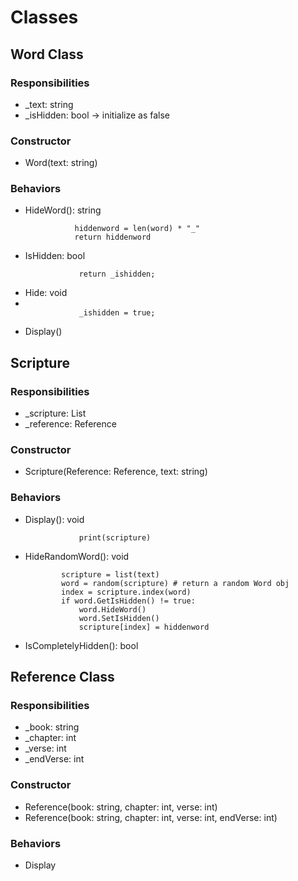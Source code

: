# Classes

## Word Class

### Responsibilities
<ul>
    <li>_text: string</li>
    <li>_isHidden: bool -> initialize as false</li>
</ul>

### Constructor
<ul>
    <li>Word(text: string)</li>
</ul>

### Behaviors
<ul>
    <li>HideWord(): string</li>
        <code>
           hiddenword = len(word) * "_"
           return hiddenword
        </code>
    <li>IsHidden: bool</li>
        <code>
            return _ishidden;
        </code>
    <li>Hide: void<li>
        <code>
            _ishidden = true;
        </code>
    <li>Display()</li>
</ul>

## Scripture

### Responsibilities
<ul>
    <li>_scripture: List<Word> </li>
    <li>_reference: Reference </li>

</ul>

### Constructor
<ul>
    <li>Scripture(Reference: Reference, text: string)</li>
</ul>

### Behaviors
<ul>
    <li>Display(): void</li>
        <code>
            print(scripture)
        </code>
    <li>HideRandomWord(): void</li>
        <code>
        scripture = list(text)
        word = random(scripture) # return a random Word obj
        index = scripture.index(word)
        if word.GetIsHidden() != true:
            word.HideWord()
            word.SetIsHidden()
            scripture[index] = hiddenword 
        </code>
    <li>IsCompletelyHidden(): bool</li>
</ul>

## Reference Class

### Responsibilities
<ul>
    <li>_book: string</li>
    <li>_chapter: int</li>
    <li>_verse: int</li>
    <li>_endVerse: int</li>
</ul>

### Constructor
<ul>
    <li>Reference(book: string, chapter: int, verse: int)</li>
    <li>Reference(book: string, chapter: int, verse: int, endVerse: int)</li>
</ul>

### Behaviors
<ul>
    <li>Display</li>
</ul>